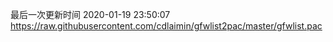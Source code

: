最后一次更新时间 2020-01-19 23:50:07
https://raw.githubusercontent.com/cdlaimin/gfwlist2pac/master/gfwlist.pac

